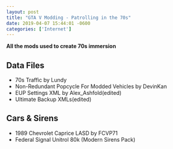 ```yaml
--- 
layout: post
title: "GTA V Modding - Patrolling in the 70s"
date: 2019-04-07 15:44:01 -0600
categories: ['Internet']
--- 
```


__All the mods used to create 70s immersion__

## Data Files 
* 70s Traffic by Lundy
* Non-Redundant Popcycle For Modded Vehicles by DevinKan
* EUP Settings XML by Alex_Ashfold(edited)
* Ultimate Backup XMLs(edited)


## Cars & Sirens 
* 1989 Chevrolet Caprice LASD by FCVP71
* Federal Signal Unitrol 80k (Modern Sirens Pack)
